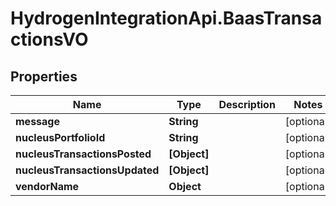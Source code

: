 # HydrogenIntegrationApi.BaasTransactionsVO

## Properties
Name | Type | Description | Notes
------------ | ------------- | ------------- | -------------
**message** | **String** |  | [optional] 
**nucleusPortfolioId** | **String** |  | [optional] 
**nucleusTransactionsPosted** | **[Object]** |  | [optional] 
**nucleusTransactionsUpdated** | **[Object]** |  | [optional] 
**vendorName** | **Object** |  | [optional] 


